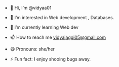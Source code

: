 - 👋 Hi, I’m @vidyaa01

  
- 👀 I’m interested in Web development , Databases.
- 🌱 I’m currently learning Web dev
- 📫 How to reach me vidyajaggi05@gmail.com
- 😄 Pronouns: she/her
- ⚡ Fun fact: I enjoy shooing bugs away.

<!---
vidyaa01/vidyaa01 is a ✨ special ✨ repository because its `README.md` (this file) appears on your GitHub profile.
You can click the Preview link to take a look at your changes.
--->
